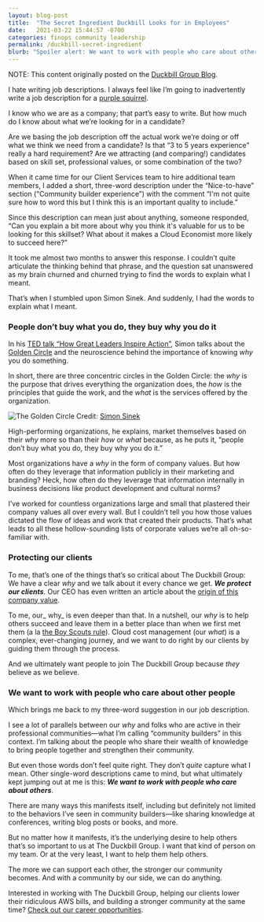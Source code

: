 ```yaml
---
layout: blog-post
title:  "The Secret Ingredient Duckbill Looks for in Employees"
date:   2021-03-22 15:44:57 -0700
categories: finops community leadership
permalink: /duckbill-secret-ingredient
blurb: "Spoiler alert: We want to work with people who care about other people."
---
```

NOTE: This content originally posted on the [Duckbill Group Blog](https://www.duckbillgroup.com/blog/the-secret-ingredient-duckbill-looks-for-in-employees/). 

I hate writing job descriptions. I always feel like I’m going to inadvertently write a job description for a [purple squirrel](https://en.wikipedia.org/wiki/Purple_squirrel).



I know who we are as a company; that part’s easy to write. But how much do I know about what we’re looking for in a candidate?



Are we basing the job description off the actual work we’re doing or off what we think we need from a candidate? Is that “3 to 5 years experience” really a hard requirement? Are we attracting (and comparing!) candidates based on skill set, professional values, or some combination of the two?



When it came time for our Client Services team to hire additional team members, I added a short, three-word description under the “Nice-to-have” section (“Community builder experience”) with the comment “I'm not quite sure how to word this but I think this is an important quality to include.”



Since this description can mean just about anything, someone responded, “Can you explain a bit more about why you think it's valuable for us to be looking for this skillset? What about it makes a Cloud Economist more likely to succeed here?”



It took me almost two months to answer this response. I couldn’t quite articulate the thinking behind that phrase, and the question sat unanswered as my brain churned and churned trying to find the words to explain what I meant.



That’s when I stumbled upon Simon Sinek. And suddenly, I had the words to explain what I meant.



### People don’t buy what you do, they buy why you do it



In his [TED talk “How Great Leaders Inspire Action”](https://www.ted.com/talks/simon_sinek_how_great_leaders_inspire_action), Simon talks about the [Golden Circle](https://www.smartinsights.com/digital-marketing-strategy/online-value-proposition/start-with-why-creating-a-value-proposition-with-the-golden-circle-model/) and the neuroscience behind the importance of knowing _why_ you do something.



In short, there are three concentric circles in the Golden Circle: the _why_ is the purpose that drives everything the organization does, the _how_ is the principles that guide the work, and the _what_ is the services offered by the organization.




![The Golden Circle](https://thetrainingthinking.com/wp-content/uploads/why.jpg)
Credit: [Simon Sinek](http://simonsinek.com)




High-performing organizations, he explains, market themselves based on their _why_ more so than their _how_ or _what_ because, as he puts it, “people don’t buy what you do, they buy why you do it.”



Most organizations have a _why_ in the form of company values. But how often do they leverage that information publicly in their marketing and branding? Heck, how often do they leverage that information internally in business decisions like product development and cultural norms?



I’ve worked for countless organizations large and small that plastered their company values all over every wall. But I couldn’t tell you how those values dictated the flow of ideas and work that created their products. That’s what leads to all these hollow-sounding lists of corporate values we’re all oh-so-familiar with.



### Protecting our clients



To me, that’s one of the things that’s so critical about The Duckbill Group: We have a clear _why_ and we talk about it every chance we get. **_We protect our clients_**. Our CEO has even written an article about the [origin of this company value](https://www.duckbillgroup.com/blog/protecting-our-clients-incentive-alignment/).



To me, our_ why_ is even deeper than that. In a nutshell, our _why_ is to help others succeed and leave them in a better place than when we first met them (a la [the Boy Scouts rule](https://www.oreilly.com/library/view/97-things-every/9780596809515/ch08.html)). Cloud cost management (our _what_) is a complex, ever-changing journey, and we want to do right by our clients by guiding them through the process.



And we ultimately want people to join The Duckbill Group because _they_ believe as we believe.



### We want to work with people who care about other people



Which brings me back to my three-word suggestion in our job description.



I see a lot of parallels between our _why_ and folks who are active in their professional communities—what I’m calling “community builders” in this context. I’m talking about the people who share their wealth of knowledge to bring people together and strengthen their community.



But even those words don’t feel quite right. They don’t _quite_ capture what I mean. Other single-word descriptions came to mind, but what ultimately kept jumping out at me is this: **_We want to work with people who care about others_**.



There are many ways this manifests itself, including but definitely not limited to the behaviors I’ve seen in community builders—like sharing knowledge at conferences, writing blog posts or books, and more.



But no matter how it manifests, it’s the underlying desire to help others that’s so important to us at The Duckbill Group. I want that kind of person on my team. Or at the very least, I want to help them help others.



The more we can support each other, the stronger our community becomes. And with a community by our side, we can do anything.



Interested in working with The Duckbill Group, helping our clients lower their ridiculous AWS bills, and building a stronger community at the same time? [Check out our career opportunities](https://www.duckbillgroup.com/careers/).